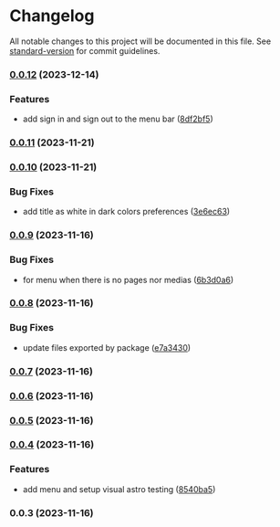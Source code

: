 # Changelog

All notable changes to this project will be documented in this file. See [standard-version](https://github.com/conventional-changelog/standard-version) for commit guidelines.

### [0.0.12](https://github.com/Frankeo/common-components-astro/compare/v0.0.11...v0.0.12) (2023-12-14)

### Features

- add sign in and sign out to the menu bar ([8df2bf5](https://github.com/Frankeo/common-components-astro/commit/8df2bf5f98a1da3768db5af8d93e81289a42128e))

### [0.0.11](https://github.com/Frankeo/common-components/compare/v0.0.10...v0.0.11) (2023-11-21)

### [0.0.10](https://github.com/Frankeo/common-components/compare/v0.0.9...v0.0.10) (2023-11-21)

### Bug Fixes

- add title as white in dark colors preferences ([3e6ec63](https://github.com/Frankeo/common-components/commit/3e6ec631d4b15eb9f08e3b8500392e99ecbb8833))

### [0.0.9](https://github.com/Frankeo/common-components/compare/v0.0.8...v0.0.9) (2023-11-16)

### Bug Fixes

- for menu when there is no pages nor medias ([6b3d0a6](https://github.com/Frankeo/common-components/commit/6b3d0a633fbbb26d6855636bfa00f0142fef7c14))

### [0.0.8](https://github.com/Frankeo/common-components/compare/v0.0.7...v0.0.8) (2023-11-16)

### Bug Fixes

- update files exported by package ([e7a3430](https://github.com/Frankeo/common-components/commit/e7a3430cf25e964ae7c645b190b1ab3903d6e4e5))

### [0.0.7](https://github.com/Frankeo/common-components/compare/v0.0.6...v0.0.7) (2023-11-16)

### [0.0.6](https://github.com/Frankeo/common-components/compare/v0.0.5...v0.0.6) (2023-11-16)

### [0.0.5](https://github.com/Frankeo/common-components/compare/v0.0.4...v0.0.5) (2023-11-16)

### [0.0.4](https://github.com/Frankeo/common-components/compare/v0.0.3...v0.0.4) (2023-11-16)

### Features

- add menu and setup visual astro testing ([8540ba5](https://github.com/Frankeo/common-components/commit/8540ba53b8aa26f5a8876cc61a253adc97d2c576))

### 0.0.3 (2023-11-16)
